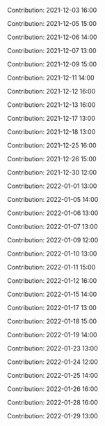 Contribution: 2021-12-03 16:00

Contribution: 2021-12-05 15:00

Contribution: 2021-12-06 14:00

Contribution: 2021-12-07 13:00

Contribution: 2021-12-09 15:00

Contribution: 2021-12-11 14:00

Contribution: 2021-12-12 16:00

Contribution: 2021-12-13 16:00

Contribution: 2021-12-17 13:00

Contribution: 2021-12-18 13:00

Contribution: 2021-12-25 16:00

Contribution: 2021-12-26 15:00

Contribution: 2021-12-30 12:00

Contribution: 2022-01-01 13:00

Contribution: 2022-01-05 14:00

Contribution: 2022-01-06 13:00

Contribution: 2022-01-07 13:00

Contribution: 2022-01-09 12:00

Contribution: 2022-01-10 13:00

Contribution: 2022-01-11 15:00

Contribution: 2022-01-12 16:00

Contribution: 2022-01-15 14:00

Contribution: 2022-01-17 13:00

Contribution: 2022-01-18 15:00

Contribution: 2022-01-19 14:00

Contribution: 2022-01-23 13:00

Contribution: 2022-01-24 12:00

Contribution: 2022-01-25 14:00

Contribution: 2022-01-26 16:00

Contribution: 2022-01-28 16:00

Contribution: 2022-01-29 13:00


